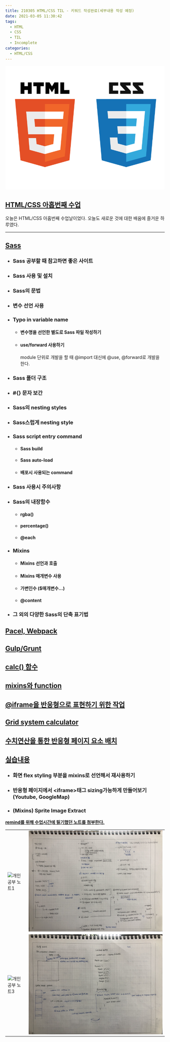 ```yaml
---
title: 210305 HTML/CSS TIL - 키워드 작성완료(세부내용 작성 예정)
date: 2021-03-05 11:30:42
tags:
  - HTML
  - CSS
  - TIL
  - Incomplete
categories:
  - HTML/CSS
---
```


<div align="center">
  <img src="/images/post_images/html_css_logo.png" alt="HTML/CSS"/>
</div>

## <ins><b>HTML/CSS 아홉번째 수업</b></ins>

오늘은 HTML/CSS 아홉번째 수업날이었다. 오늘도 새로운 것에 대한 배움에 즐거운 하루였다.

<hr/>

## <ins><b>Sass</b></ins>

- ### Sass 공부할 때 참고하면 좋은 사이트

- ### Sass 사용 및 설치

- ### Sass의 문법

  <!-- more -->

- ### 변수 선언 사용

- ### Typo in variable name

  - #### 변수명을 선언한 별도로 Sass 파일 작성하기

  - #### use/forward 사용하기
    module 단위로 개발을 할 때 @import 대신에 @use, @forward로 개발을 한다.

- ### Sass 폴더 구조

- ### #{} 문자 보간

- ### Sass의 nesting styles

- ### Sass스럽게 nesting style

- ### Sass script entry command

  - #### Sass build

  - #### Sass auto-load

  - #### 배포시 사용되는 command

- ### Sass 사용시 주의사항

- ### Sass의 내장함수

  - #### rgba()

  - #### percentage()

  - #### @each

- ### Mixins
  - #### Mixins 선언과 호출
  - #### Mixins 매개변수 사용
  - #### 가변인수 ($매개변수...)
  - #### @content
- ### 그 외의 다양한 Sass의 단축 표기법

## <ins><b>Pacel, Webpack</b></ins>

## <ins><b>Gulp/Grunt</b></ins>

## <ins><b>calc() 함수</b></ins>

## <ins><b>mixins와 function</b></ins>

## <ins><b>@iframe을 반응형으로 표현하기 위한 작업</b></ins>

## <ins><b>Grid system calculator</b></ins>

## <ins><b>수치연산을 통한 반응형 페이지 요소 배치</b></ins>

## <ins><b>실습내용</b></ins>

- ### 화면 flex styling 부분을 mixins로 선언해서 재사용하기
- ### 반응형 페이지에서 \<iframe>태그 sizing가능하게 만들어보기 (Youtube, GoogleMap)
- ### (Mixins) Sprite Image Extract

<ins><b>remind를 위해 수업시간에 필기했던 노트를 첨부한다. </b></ins>

<table>
  <tr>
    <td><img src="/images/post_images/210305_html_css_note1.png" alt="개인공부 노트1"></td>
    <td><img src="/images/post_images/210305_html_css_note2.png" alt="개인공부 노트2"></td>
  </tr>
  <tr>
    <td><img src="/images/post_images/210305_html_css_note3.png" alt="개인공부 노트3"></td>
    <td><img src="/images/post_images/210305_html_css_note4.png" alt="개인공부 노트4"></td>
  </tr>
</table>
